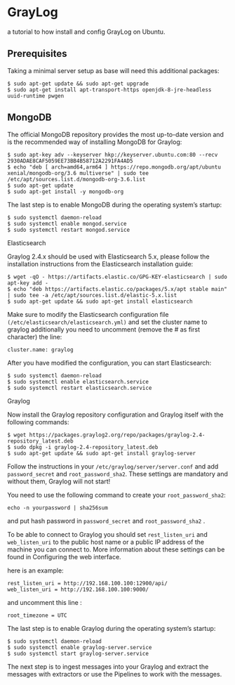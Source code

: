# GrayLog

a tutorial to how install and config GrayLog on Ubuntu.

## Prerequisites

Taking a minimal server setup as base will need this additional packages:

```
$ sudo apt-get update && sudo apt-get upgrade
$ sudo apt-get install apt-transport-https openjdk-8-jre-headless uuid-runtime pwgen
```


## MongoDB

The official MongoDB repository provides the most up-to-date version and is the recommended way of installing MongoDB for Graylog:

```
$ sudo apt-key adv --keyserver hkp://keyserver.ubuntu.com:80 --recv 2930ADAE8CAF5059EE73BB4B58712A2291FA4AD5
$ echo "deb [ arch=amd64,arm64 ] https://repo.mongodb.org/apt/ubuntu xenial/mongodb-org/3.6 multiverse" | sudo tee /etc/apt/sources.list.d/mongodb-org-3.6.list
$ sudo apt-get update
$ sudo apt-get install -y mongodb-org

```

The last step is to enable MongoDB during the operating system’s startup:

```
$ sudo systemctl daemon-reload
$ sudo systemctl enable mongod.service
$ sudo systemctl restart mongod.service
```
Elasticsearch

Graylog 2.4.x should be used with Elasticsearch 5.x, please follow the installation instructions from the Elasticsearch installation guide:

```
$ wget -qO - https://artifacts.elastic.co/GPG-KEY-elasticsearch | sudo apt-key add -
$ echo "deb https://artifacts.elastic.co/packages/5.x/apt stable main" | sudo tee -a /etc/apt/sources.list.d/elastic-5.x.list
$ sudo apt-get update && sudo apt-get install elasticsearch
```

Make sure to modify the Elasticsearch configuration file `(/etc/elasticsearch/elasticsearch.yml)` and set the cluster name to graylog additionally you need to uncomment (remove the # as first character) the line:

```
cluster.name: graylog
```

After you have modified the configuration, you can start Elasticsearch:

```
$ sudo systemctl daemon-reload
$ sudo systemctl enable elasticsearch.service
$ sudo systemctl restart elasticsearch.service

```

Graylog

Now install the Graylog repository configuration and Graylog itself with the following commands:

```
$ wget https://packages.graylog2.org/repo/packages/graylog-2.4-repository_latest.deb
$ sudo dpkg -i graylog-2.4-repository_latest.deb
$ sudo apt-get update && sudo apt-get install graylog-server
```

Follow the instructions in your `/etc/graylog/server/server.conf` and add `password_secret` and `root_password_sha2`. These settings are mandatory and without them, Graylog will not start!

You need to use the following command to create your `root_password_sha2`:

```
echo -n yourpassword | sha256sum
```

and put hash password in `password_secret` and `root_password_sha2` .


To be able to connect to Graylog you should set `rest_listen_uri` and `web_listen_uri` to the public host name or a public IP address of the machine you can connect to. More information about these settings can be found in Configuring the web interface.

here is an example:

```
rest_listen_uri = http://192.168.100.100:12900/api/
web_listen_uri = http://192.168.100.100:9000/
```

and uncomment this line :

```
root_timezone = UTC
```

The last step is to enable Graylog during the operating system’s startup:

```
$ sudo systemctl daemon-reload
$ sudo systemctl enable graylog-server.service
$ sudo systemctl start graylog-server.service
```

The next step is to ingest messages into your Graylog and extract the messages with extractors or use the Pipelines to work with the messages.
